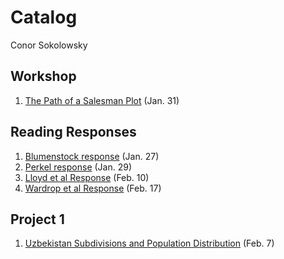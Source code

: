 # Catalog
Conor Sokolowsky

## Workshop

1. [The Path of a Salesman Plot](https://github.com/ConorSoko/Workshop/blob/master/ComplicatedPlot.png) (Jan. 31)

## Reading Responses

1. [Blumenstock response](https://conorsoko.github.io/Workshop/blumenstock) (Jan. 27)
2. [Perkel response](https://conorsoko.github.io/Workshop/perkel) (Jan. 29)
3. [Lloyd et al Response](https://conorsoko.github.io/Workshop/lloyd) (Feb. 10)
4. [Wardrop et al Response](https://conorsoko.github.io/Workshop/wardrop) (Feb. 17)

## Project 1

1. [Uzbekistan Subdivisions and Population Distribution](https://conorsoko.github.io/Workshop/Project1) (Feb. 7)
